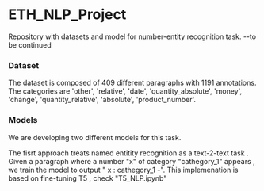 # ETH_NLP_Project

Repository with datasets  and model  for number-entity recognition task.
--to be continued

### Dataset

The dataset is composed of 409 different paragraphs with 1191 annotations. The categories are 'other', 'relative', 'date', 'quantity_absolute', 'money', 'change', 'quantity_relative', 'absolute', 'product_number'.

### Models
We are developing two different models for this task.

The fisrt approach treats named entitity recognition as a text-2-text task . 
Given a paragraph where a number "x" of category "cathegory_1" appears , we train the model to output " x : cathegory_1 -".
This implemenation is based on fine-tuning  T5 , check "T5_NLP.ipynb"
